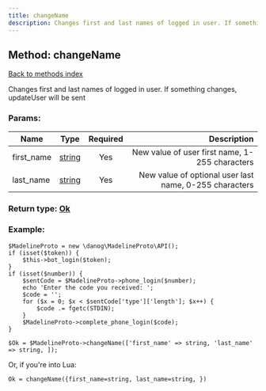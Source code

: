 ```yaml
---
title: changeName
description: Changes first and last names of logged in user. If something changes, updateUser will be sent
---
```

## Method: changeName  
[Back to methods index](index.md)


Changes first and last names of logged in user. If something changes, updateUser will be sent

### Params:

| Name     |    Type       | Required | Description |
|----------|:-------------:|:--------:|------------:|
|first\_name|[string](../types/string.md) | Yes|New value of user first name, 1-255 characters|
|last\_name|[string](../types/string.md) | Yes|New value of optional user last name, 0-255 characters|


### Return type: [Ok](../types/Ok.md)

### Example:


```
$MadelineProto = new \danog\MadelineProto\API();
if (isset($token)) {
    $this->bot_login($token);
}
if (isset($number)) {
    $sentCode = $MadelineProto->phone_login($number);
    echo 'Enter the code you received: ';
    $code = '';
    for ($x = 0; $x < $sentCode['type']['length']; $x++) {
        $code .= fgetc(STDIN);
    }
    $MadelineProto->complete_phone_login($code);
}

$Ok = $MadelineProto->changeName(['first_name' => string, 'last_name' => string, ]);
```

Or, if you're into Lua:

```
Ok = changeName({first_name=string, last_name=string, })
```

